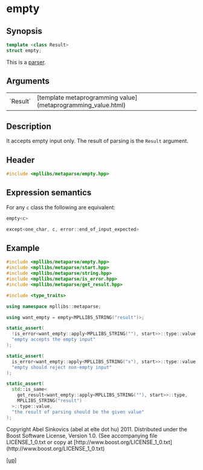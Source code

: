# empty

## Synopsis

```cpp
template <class Result>
struct empty;
```

This is a [parser](parser.html).

## Arguments

<table cellpadding='0' cellspacing='0'>
  <tr>
    <td>`Result`</td>
    <td>[template metaprogramming value](metaprogramming_value.html)</td>
  </tr>
</table>

## Description

It accepts empty input only. The result of parsing is the `Result`
argument.

## Header

```cpp
#include <mpllibs/metaparse/empty.hpp>
```

## Expression semantics

For any `c` class the following are equivalent:

```cpp
empty<c>

except<one_char, c, error::end_of_input_expected>
```

## Example

```cpp
#include <mpllibs/metaparse/empty.hpp>
#include <mpllibs/metaparse/start.hpp>
#include <mpllibs/metaparse/string.hpp>
#include <mpllibs/metaparse/is_error.hpp>
#include <mpllibs/metaparse/get_result.hpp>

#include <type_traits>

using namespace mpllibs::metaparse;

using want_empty = empty<MPLLIBS_STRING("result")>;

static_assert(
  !is_error<want_empty::apply<MPLLIBS_STRING(""), start>>::type::value,
  "empty accepts the empty input"
);

static_assert(
  is_error<want_empty::apply<MPLLIBS_STRING("x"), start>>::type::value,
  "empty should reject non-empty input"
);

static_assert(
  std::is_same<
    get_result<want_empty::apply<MPLLIBS_STRING(""), start>>::type,
    MPLLIBS_STRING("result")
  >::type::value,
  "the result of parsing should be the given value"
);
```

<p class="copyright">
Copyright Abel Sinkovics (abel at elte dot hu) 2011.
Distributed under the Boost Software License, Version 1.0.
(See accompanying file LICENSE_1_0.txt or copy at
[http://www.boost.org/LICENSE_1_0.txt](http://www.boost.org/LICENSE_1_0.txt)
</p>

[[up]](reference.html)

